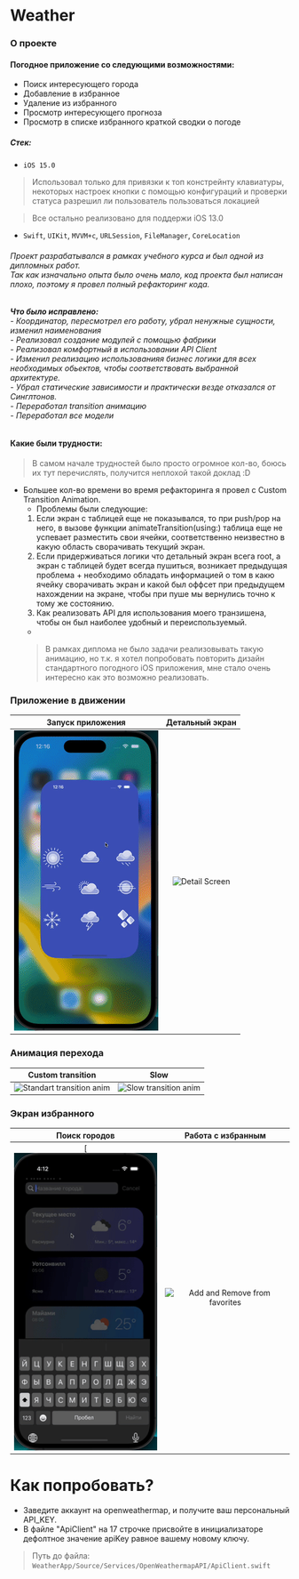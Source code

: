 # Weather

### **О проекте**
#### Погодное приложение со следующими возможностями:
- Поиск интересующего города
- Добавление в избранное
- Удаление из избранного
- Просмотр интересующего прогноза
- Просмотр в списке избранного краткой сводки о погоде

##### Стек: 
- `iOS 15.0`
> Использовал только для привязки к топ констрейнту клавиатуры, некоторых настроек кнопки с помощью конфигураций и проверки статуса разрешил ли пользователь пользоваться локацией

> Все остально реализовано для поддержи iOS 13.0

- `Swift`, `UIKit`, `MVVM+c`, `URLSession`, `FileManager`, `CoreLocation`

###### Проект разрабатывался в рамках учебного курса и был одной из дипломных работ.<br> Так как изначально опыта было очень мало, код проекта был написан плохо, поэтому я провел полный рефакторинг кода. 
###### **Что было исправлено:** <br> - Координатор, пересмотрел его работу, убрал ненужные сущности, изменил наименования <br> - Реализовал создание модулей с помощью фабрики <br> - Реализовал комфортный в использовании API Client <br> - Изменил реализацию использованияя бизнес логики для всех необходимых обьектов, чтобы соответствовать выбранной архитектуре. <br> - Убрал статические зависимости и практически везде отказался от Синглтонов. <br> - Переработал transition анимацию <br> - Переработал все модели

#### Какие были трудности:
> В самом начале трудностей было просто огромное кол-во, боюсь их тут перечислять, получится неплохой такой доклад :D 

- Большее кол-во времени во время рефакторинга я провел с Custom Transition Animation. 
    - Проблемы были следующие:
    1. Если экран с таблицей еще не показывался, то при push/pop на него, в вызове функции animateTransition(using:) таблица еще не успевает разместить свои ячейки, соответственно неизвестно в какую область сворачивать текущий экран.
    2. Если придерживаться логики что детальный экран всега root, а экран с таблицей будет всегда пушиться, возникает предыдущая проблема + необходимо обладать информацией о том в какю ячейку сворачивать экран и какой был оффсет при предыдущем нахождении на экране, чтобы при пуше мы вернулись точно к тому же состоянию.
    3. Как реализовать API для использования моего транзишена, чтобы он был наиболее удобный и переиспользуемый.
    -
    > В рамках диплома не было задачи реализовывать такую анимацию, но т.к. я хотел попробовать повторить дизайн стандартного погодного iOS приложения, мне стало очень интересно как это возможно реализовать.

### Приложение в движении
|Запуск приложения|Детальный экран|
|:-:|:-:|
|![Launch App][launchApp]|![Detail Screen][detail]

### Анимация перехода
|Custom transition|Slow|
|:-:|:-:|
|![Standart transition anim][standartTransition]|![Slow transition anim][slowTransition]|

### Экран избранного
|Поиск городов|Работа с избранным|
|:-:|:-:|
[![search][search]|![Add and Remove from favorites][addRemove]|

# Как попробовать?
- Заведите аккаунт на openweathermap, и получите ваш персональный API_KEY.
- В файле "ApiClient" на 17 строчке присвойте в инициализаторе дефолтное значение apiKey равное вашему новому ключу.
> Путь до файла: `WeatherApp/Source/Services/OpenWeathermapAPI/ApiClient.swift`

[launchApp]: https://github.com/Dmmolod/Weather/blob/master/Gifs/launchApp.gif
[detail]: https://github.com/Dmmolod/Weather/blob/master/Gifs/fullDetailScreen.gif
[standartTransition]: https://github.com/Dmmolod/Weather/blob/master/Gifs/standartTransitionAnimation.gif
[slowTransition]: https://github.com/Dmmolod/Weather/blob/master/Gifs/slowTransitionAnimation.gif
[addRemove]: https://github.com/Dmmolod/Weather/blob/master/Gifs/addAndRemove.gif
[search]: https://github.com/Dmmolod/Weather/blob/master/Gifs/searchAnimation.gif
